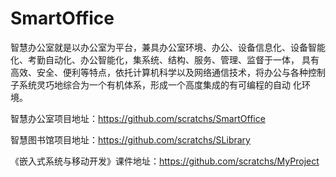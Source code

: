 # SmartOffice
智慧办公室就是以办公室为平台，兼具办公室环境、办公、设备信息化、设备智能化、考勤自动化、办公智能化，集系统、结构、服务、管理、监督于一体， 具有高效、安全、便利等特点，依托计算机科学以及网络通信技术，将办公与各种控制子系统灵巧地综合为一个有机体系，形成一个高度集成的有可编程的自动 化环境。

智慧办公室项目地址：https://github.com/scratchs/SmartOffice 

智慧图书馆项目地址：https://github.com/scratchs/SLibrary 

《嵌入式系统与移动开发》课件地址：https://github.com/scratchs/MyProject
